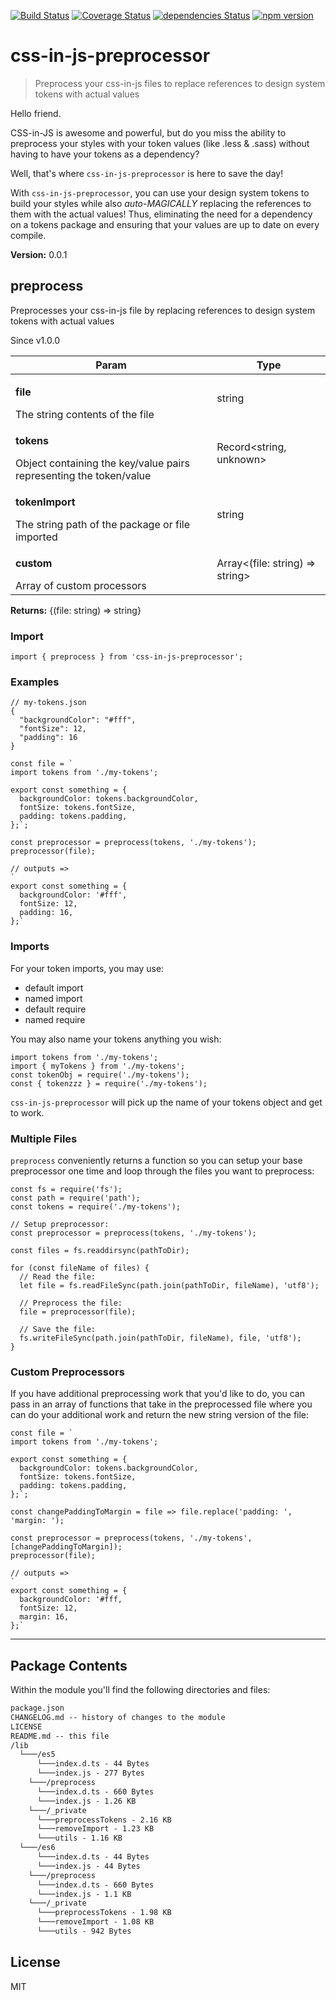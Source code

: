 [![Build Status](https://travis-ci.com/TheSpicyMeatball/css-in-js-preprocessor.svg?branch=main)](https://travis-ci.com/TheSpicyMeatball/css-in-js-preprocessor)
[![Coverage Status](https://coveralls.io/repos/github/TheSpicyMeatball/css-in-js-preprocessor/badge.svg?branch=main)](https://coveralls.io/github/TheSpicyMeatball/css-in-js-preprocessor?branch=main)
[![dependencies Status](https://status.david-dm.org/gh/TheSpicyMeatball/css-in-js-preprocessor.svg)](https://david-dm.org/TheSpicyMeatball/css-in-js-preprocessor)
[![npm version](https://badge.fury.io/js/css-in-js-preprocessor.svg)](https://badge.fury.io/js/css-in-js-preprocessor)

# css-in-js-preprocessor

> Preprocess your css-in-js files to replace references to design system tokens with actual values

<p>Hello friend.</p>
<p>CSS-in-JS is awesome and powerful, but do you miss the ability to preprocess your styles with your token values (like .less &amp; .sass) without having to have your tokens as a dependency?</p>
<p>Well, that's where <code>css-in-js-preprocessor</code> is here to save the day!</p>
<p>With <code>css-in-js-preprocessor</code>, you can use your design system tokens to build your styles while also <i>auto-MAGICALLY</i> replacing the references to them with the actual values! Thus, eliminating the need for a dependency on a tokens package and ensuring that your values are up to date on every compile.</p>

<p><b>Version:</b> 0.0.1</p>


  

<h2>preprocess</h2>
<p>Preprocesses your css-in-js file by replacing references to design system tokens with actual values</p>
<p>Since v1.0.0</p>
<table>
      <thead>
      <tr>
        <th>Param</th>
        <th>Type</th></tr>
      </thead>
      <tbody><tr><td><p><b>file</b></p>The string contents of the file</td><td>string</td></tr><tr><td><p><b>tokens</b></p>Object containing the key/value pairs representing the token/value</td><td>Record&lt;string, unknown&gt;</td></tr><tr><td><p><b>tokenImport</b></p>The string path of the package or file imported</td><td>string</td></tr><tr><td><p><b>custom</b></p>Array of custom processors</td><td>Array&lt;(file: string) =&gt; string&gt;</td></tr></tbody>
    </table><p><b>Returns:</b> {(file: string) =&gt; string}</p>
  <h3>Import</h3>

```
import { preprocess } from 'css-in-js-preprocessor';
```

  <h3>Examples</h3>



```
// my-tokens.json
{
  "backgroundColor": "#fff",
  "fontSize": 12,
  "padding": 16
}
```

```
const file = `
import tokens from './my-tokens';

export const something = {
  backgroundColor: tokens.backgroundColor,
  fontSize: tokens.fontSize,
  padding: tokens.padding,
};`;

const preprocessor = preprocess(tokens, './my-tokens');
preprocessor(file);

// outputs =>
`
export const something = {
  backgroundColor: '#fff',
  fontSize: 12,
  padding: 16,
};`
```

<h3>Imports</h3>

For your token imports, you may use: 

* default import
* named import
* default require
* named require

You may also name your tokens anything you wish:

```
import tokens from './my-tokens';
import { myTokens } from './my-tokens';
const tokenObj = require('./my-tokens');
const { tokenzzz } = require('./my-tokens');
```

<code>css-in-js-preprocessor</code> will pick up the name of your tokens object and get to work. 

<h3>Multiple Files</h3>

<p><code>preprocess</code> conveniently returns a function so you can setup your base preprocessor one time and loop through the files you want to preprocess:</p>

```
const fs = require('fs');
const path = require('path');
const tokens = require('./my-tokens');

// Setup preprocessor:
const preprocessor = preprocess(tokens, './my-tokens');

const files = fs.readdirsync(pathToDir);

for (const fileName of files) {
  // Read the file:
  let file = fs.readFileSync(path.join(pathToDir, fileName), 'utf8');

  // Preprocess the file:
  file = preprocessor(file);

  // Save the file:
  fs.writeFileSync(path.join(pathToDir, fileName), file, 'utf8');
}
```

<h3>Custom Preprocessors</h3>

<p>If you have additional preprocessing work that you'd like to do, you can pass in an array of functions that take in the preprocessed file where you can do your additional work and return the new string version of the file:</p>

```
const file = `
import tokens from './my-tokens';

export const something = {
  backgroundColor: tokens.backgroundColor,
  fontSize: tokens.fontSize,
  padding: tokens.padding,
};`;

const changePaddingToMargin = file => file.replace('padding: ', 'margin: ');

const preprocessor = preprocess(tokens, './my-tokens', [changePaddingToMargin]);
preprocessor(file);

// outputs =>
`
export const something = {
  backgroundColor: '#fff,
  fontSize: 12,
  margin: 16,
};`
```



<hr />


<a href="#package-contents"></a>
<h2>Package Contents</h2>

Within the module you'll find the following directories and files:

```html
package.json
CHANGELOG.md -- history of changes to the module
LICENSE
README.md -- this file
/lib
  └───/es5
      └───index.d.ts - 44 Bytes
      └───index.js - 277 Bytes
    └───/preprocess
      └───index.d.ts - 660 Bytes
      └───index.js - 1.26 KB
    └───/_private
      └───preprocessTokens - 2.16 KB
      └───removeImport - 1.23 KB
      └───utils - 1.16 KB
  └───/es6
      └───index.d.ts - 44 Bytes
      └───index.js - 44 Bytes
    └───/preprocess
      └───index.d.ts - 660 Bytes
      └───index.js - 1.1 KB
    └───/_private
      └───preprocessTokens - 1.98 KB
      └───removeImport - 1.08 KB
      └───utils - 942 Bytes
```

<a href="#license"></a>
<h2>License</h2>

MIT